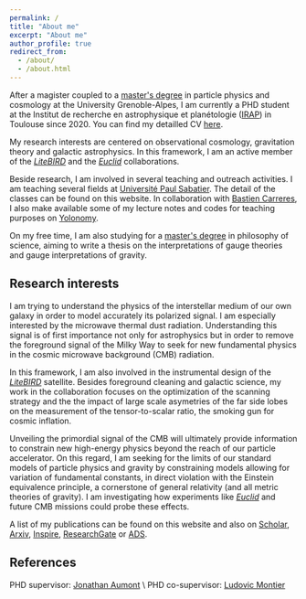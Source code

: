 ```yaml
---
permalink: /
title: "About me"
excerpt: "About me"
author_profile: true
redirect_from: 
  - /about/
  - /about.html
---
```

After a magister coupled to a [master's degree](https://master-physique.univ-grenoble-alpes.fr/le-programme/master-psc/) in particle physics and cosmology at the University Grenoble-Alpes, I am currently a PHD student at the Institut de recherche en astrophysique et planétologie ([IRAP](https://www.irap.omp.eu)) in Toulouse since 2020. You can find my detailled CV [here](files/CV.pdf).

My research interests are centered on observational cosmology, gravitation theory and galactic astrophysics. In this framework, I am an active member of the [*LiteBIRD*](https://www.isas.jaxa.jp/en/missions/spacecraft/future/litebird.html) and the [*Euclid*](https://www.euclid-ec.org) collaborations.

Beside research, I am involved in several teaching and outreach activities. I am teaching several fields at [Université Paul Sabatier](https://www.univ-tlse3.fr). The detail of the classes can be found on this website. In collaboration with [Bastien Carreres](bastiencarreres.github.io), I also make available some of my lecture notes and codes for teaching purposes on [Yolonomy](https://yolonomy.github.io).

On my free time, I am also studying for a [master's degree](https://philo.shs-nancy.univ-lorraine.fr/resumes-des-cours-maldelhis-ead) in philosophy of science, aiming to write a thesis on the interpretations of gauge theories and gauge interpretations of gravity.

## Research interests

I am trying to understand the physics of the interstellar medium of our own galaxy in order to model accurately its polarized signal. I am especially interested by the microwave thermal dust radiation. Understanding this signal is of first importance not only for astrophysics but in order to remove the foreground signal of the Milky Way to seek for new fundamental physics in the cosmic microwave background (CMB) radiation.

In this framework, I am also involved in the instrumental design of the [*LiteBIRD*](https://www.isas.jaxa.jp/en/missions/spacecraft/future/litebird.html) satellite. Besides foreground cleaning and galactic science, my work in the collaboration focuses on the optimization of the scanning strategy and the  the impact of large scale asymetries of the far side lobes on the measurement of the tensor-to-scalar ratio, the smoking gun for cosmic inflation.

Unveiling the primordial signal of the CMB will ultimately provide information to constrain new high-energy physics beyond the reach of our particle accelerator. On this regard, I am seeking for the limits of our standard models of particle physics and gravity by constraining models allowing for variation of fundamental constants, in direct violation with the Einstein equivalence principle, a cornerstone of general relativity (and all metric theories of gravity). I am investigating how experiments like [*Euclid*](https://www.euclid-ec.org) and future CMB missions could probe these effects.

A list of my publications can be found on this website and also on [Scholar](https://scholar.google.com/citations?user=uLb6OyYAAAAJ&hl=fr&authuser=1), [Arxiv](https://arxiv.org/search/astro-ph?searchtype=author&query=Vacher%2C+L), [Inspire](https://inspirehep.net/authors/1969120?ui-citation-summary=true), [ResearchGate](https://www.researchgate.net/profile/Leo-Vacher) or [ADS](https://ui.adsabs.harvard.edu/search/q=orcid%3A0000-0001-9551-1417&sort=date+desc).

## References

PHD supervisor: [Jonathan Aumont](jonathan.aumont@irap.omp.eu) \\
PHD co-supervisor: [Ludovic Montier](ludovic.montier@irap.omp.eu)
